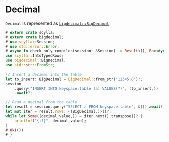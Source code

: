 # Decimal
`Decimal` is represented as [`bigdecimal::BigDecimal`](https://docs.rs/bigdecimal/0.2.0/bigdecimal/struct.BigDecimal.html)

```rust
# extern crate scylla;
# extern crate bigdecimal;
# use scylla::Session;
# use std::error::Error;
# async fn check_only_compiles(session: &Session) -> Result<(), Box<dyn Error>> {
use scylla::IntoTypedRows;
use bigdecimal::BigDecimal;
use std::str::FromStr;

// Insert a decimal into the table
let to_insert: BigDecimal = BigDecimal::from_str("12345.0")?;
session
    .query("INSERT INTO keyspace.table (a) VALUES(?)", (to_insert,))
    .await?;

// Read a decimal from the table
let result = session.query("SELECT a FROM keyspace.table", &[]).await?;
let mut iter = result.rows::<(BigDecimal,)>()?;
while let Some((decimal_value,)) = iter.next().transpose()? {
    println!("{:?}", decimal_value);
}
# Ok(())
# }
```